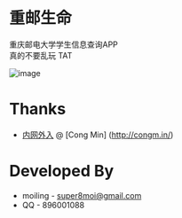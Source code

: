 # 重邮生命

重庆邮电大学学生信息查询APP<br>
真的不要乱玩 TAT
<br>

![image](https://raw.githubusercontent.com/moiling/CQUPTLife/master/app/src/main/res/mipmap-xhdpi/ic_logo.png?raw=true)

# Thanks
* [内网外入](http://cqupt.congm.in/?plg_nld=1&plg_usr=1&plg_vkey=1&plg_auth=1&plg_dev=1&plg_uin=1&plg_nld=1) @ [Cong Min] (http://congm.in/)


# Developed By
* moiling - super8moi@gmail.com
* QQ - 896001088
